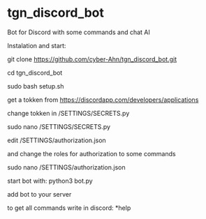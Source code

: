 # tgn_discord_bot
Bot for Discord with some commands and chat AI

Instalation and start:

git clone https://github.com/cyber-Ahn/tgn_discord_bot.git

cd tgn_discord_bot

sudo bash setup.sh


get a tokken from https://discordapp.com/developers/applications

change tokken in /SETTINGS/SECRETS.py


sudo nano /SETTINGS/SECRETS.py


edit /SETTINGS/authorization.json

and change the roles for authorization to some commands


sudo nano /SETTINGS/authorization.json

start bot with: python3 bot.py

add bot to your server

to get all commands write in discord: *help
